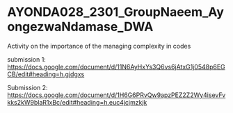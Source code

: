 # AYONDA028_2301_GroupNaeem_AyongezwaNdamase_DWA
Activity on the importance of the managing complexity in codes

submission 1:
https://docs.google.com/document/d/11N6AyHxYs3Q6vs6jAtxG1j0548p6EGCB/edit#heading=h.gjdgxs

Submission 2: 
https://docs.google.com/document/d/1H6G6PRvQw9apzPEZ2Z2Wy4isevFvkks2kW9blaR1xBc/edit#heading=h.euc4jcjmzkjk
